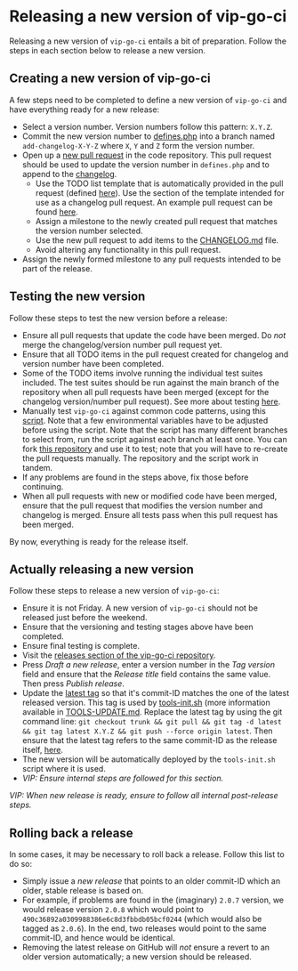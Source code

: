# Releasing a new version of vip-go-ci

Releasing a new version of `vip-go-ci` entails a bit of preparation. Follow the steps in each section below to release a new version.

## Creating a new version of vip-go-ci

A few steps need to be completed to define a new version of `vip-go-ci` and have everything ready for a new release:

 * Select a version number. Version numbers follow this pattern: `X.Y.Z`.
 * Commit the new version number to [defines.php](defines.php) into a branch named `add-changelog-X-Y-Z` where `X`, `Y` and `Z` form the version number.
 * Open up a [new pull request](https://github.com/Automattic/vip-go-ci/compare) in the code repository. This pull request should be used to update the version number in `defines.php` and to append to the [changelog](CHANGELOG.md).
   * Use the TODO list template that is automatically provided in the pull request (defined [here](https://github.com/Automattic/vip-go-ci/blob/trunk/.github/PULL_REQUEST_TEMPLATE)). Use the section of the template intended for use as a changelog pull request. An example pull request can be found [here](https://github.com/Automattic/vip-go-ci/pull/312/).
   * Assign a milestone to the newly created pull request that matches the version number selected.
   * Use the new pull request to add items to the [CHANGELOG.md](https://github.com/Automattic/vip-go-ci/blob/trunk/CHANGELOG.md) file.
   * Avoid altering any functionality in this pull request.
 * Assign the newly formed milestone to any pull requests intended to be part of the release.

## Testing the new version

Follow these steps to test the new version before a release:

 * Ensure all pull requests that update the code have been merged. Do _not_ merge the changelog/version number pull request yet.
 * Ensure that all TODO items in the pull request created for changelog and version number have been completed.
 * Some of the TODO items involve running the individual test suites included. The test suites should be run against the main branch of the repository when all pull requests have been merged (except for the changelog version/number pull request). See more about testing [here](TESTING.md).
 * Manually test `vip-go-ci` against common code patterns, using this [script](). Note that a few environmental variables have to be adjusted before using the script. Note that the script has many different branches to select from, run the script against each branch at least once. You can fork [this repository](https://github.com/gudmdharalds-a8c/vip-go-ci-manual-testing) and use it to test; note that you will have to re-create the pull requests manually. The repository and the script work in tandem.
 * If any problems are found in the steps above, fix those before continuing.
 * When all pull requests with new or modified code have been merged, ensure that the pull request that modifies the version number and changelog is merged. Ensure all tests pass when this pull request has been merged.

By now, everything is ready for the release itself.

## Actually releasing a new version

Follow these steps to release a new version of `vip-go-ci`:

 * Ensure it is not Friday. A new version of `vip-go-ci` should not be released just before the weekend.
 * Ensure that the versioning and testing stages above have been completed.
 * Ensure final testing is complete.
 * Visit the [releases section of the vip-go-ci repository](https://github.com/Automattic/vip-go-ci/releases).
 * Press _Draft a new release_, enter a version number in the _Tag version_ field and ensure that the _Release title_ field contains the same value. Then press _Publish release_.
 * Update the [latest tag](https://github.com/Automattic/vip-go-ci/releases/tag/latest) so that it's commit-ID matches the one of the latest released version. This tag is used by [tools-init.sh](https://github.com/Automattic/vip-go-ci/blob/trunk/tools-init.sh) (more information available in [TOOLS-UPDATE.md](https://github.com/Automattic/vip-go-ci/blob/trunk/TOOLS-UPDATE.md). Replace the latest tag by using the git command line: `git checkout trunk && git pull && git tag -d latest && git tag latest X.Y.Z && git push --force origin latest`. Then ensure that the latest tag refers to the same commit-ID as the release itself, [here](https://github.com/Automattic/vip-go-ci/tags).
 * The new version will be automatically deployed by the `tools-init.sh` script where it is used.
 * _VIP: Ensure internal steps are followed for this section._

_VIP: When new release is ready, ensure to follow all internal post-release steps._

## Rolling back a release

In some cases, it may be necessary to roll back a release. Follow this list to do so:

 * Simply issue a _new release_ that points to an older commit-ID which an older, stable release is based on.
  * For example, if problems are found in the (imaginary) `2.0.7` version, we would release version `2.0.8` which would point to `490c36892a0309988386e6c8d3fbbdb05bcf0244` (which would also be tagged as `2.0.6`). In the end, two releases would point to the same commit-ID, and hence would be identical.
 * Removing the latest release on GitHub will _not_ ensure a revert to an older version automatically; a new version should be released.
